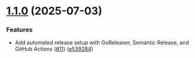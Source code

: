 # [1.1.0](https://github.com/kennyparsons/gitbak/compare/v1.0.0...v1.1.0) (2025-07-03)


### Features

* Add automated release setup with GoReleaser, Semantic Release, and GitHub Actions ([#11](https://github.com/kennyparsons/gitbak/issues/11)) ([e539284](https://github.com/kennyparsons/gitbak/commit/e53928402cb1ea217e2c8c8f824d2b06e2b95f3c))
